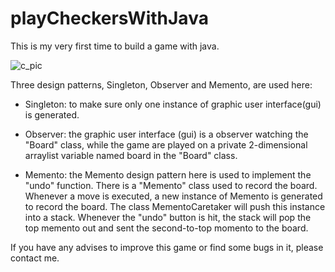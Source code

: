 # playCheckersWithJava
This is my very first time to build a game with java.

![c_pic](https://user-images.githubusercontent.com/49683560/151717417-2b076708-e558-4047-b45e-755174c671b6.png)

Three design patterns, Singleton, Observer and Memento, are used here:

- Singleton: to make sure only one instance of graphic user interface(gui) is generated.

- Observer: the graphic user interface (gui) is a observer watching the "Board" class, while the game are played on a private 2-dimensional arraylist variable named board in the "Board" class.

- Memento: the Memento design pattern here is used to implement the "undo" function. There is a "Memento" class used to record the board. Whenever a move is executed, a new instance of Memento is generated to record the board. The class MementoCaretaker will push this instance into a stack. Whenever the "undo" button is hit, the stack will pop the top memento out and sent the second-to-top momento to the board. 

If you have any advises to improve this game or find some bugs in it, please contact me. 
